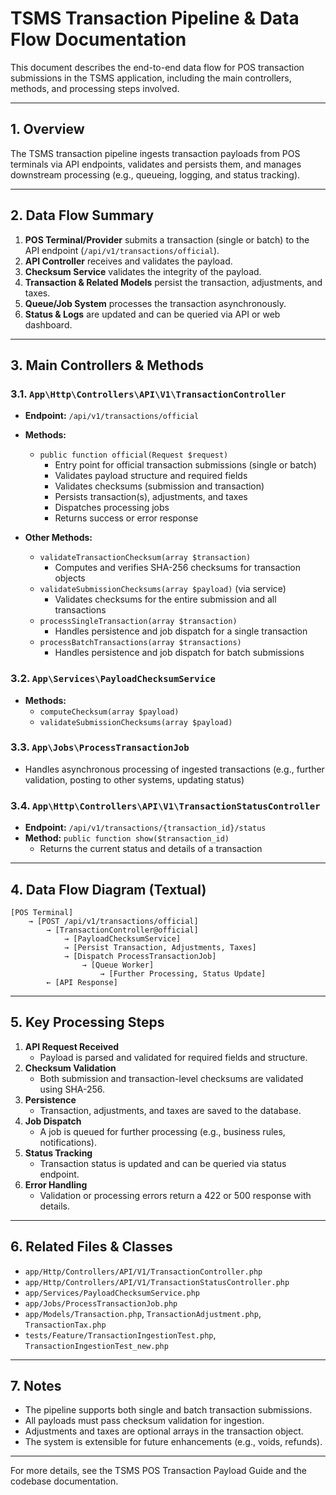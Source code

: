 # TSMS Transaction Pipeline & Data Flow Documentation

This document describes the end-to-end data flow for POS transaction submissions in the TSMS application, including the main controllers, methods, and processing steps involved.

---

## 1. Overview

The TSMS transaction pipeline ingests transaction payloads from POS terminals via API endpoints, validates and persists them, and manages downstream processing (e.g., queueing, logging, and status tracking).

---

## 2. Data Flow Summary

1. **POS Terminal/Provider** submits a transaction (single or batch) to the API endpoint (`/api/v1/transactions/official`).
2. **API Controller** receives and validates the payload.
3. **Checksum Service** validates the integrity of the payload.
4. **Transaction & Related Models** persist the transaction, adjustments, and taxes.
5. **Queue/Job System** processes the transaction asynchronously.
6. **Status & Logs** are updated and can be queried via API or web dashboard.

---

## 3. Main Controllers & Methods

### 3.1. `App\Http\Controllers\API\V1\TransactionController`

- **Endpoint:** `/api/v1/transactions/official`
- **Methods:**
  - `public function official(Request $request)`
    - Entry point for official transaction submissions (single or batch)
    - Validates payload structure and required fields
    - Validates checksums (submission and transaction)
    - Persists transaction(s), adjustments, and taxes
    - Dispatches processing jobs
    - Returns success or error response

- **Other Methods:**
  - `validateTransactionChecksum(array $transaction)`
    - Computes and verifies SHA-256 checksums for transaction objects
  - `validateSubmissionChecksums(array $payload)` (via service)
    - Validates checksums for the entire submission and all transactions
  - `processSingleTransaction(array $transaction)`
    - Handles persistence and job dispatch for a single transaction
  - `processBatchTransactions(array $transactions)`
    - Handles persistence and job dispatch for batch submissions

### 3.2. `App\Services\PayloadChecksumService`
- **Methods:**
  - `computeChecksum(array $payload)`
  - `validateSubmissionChecksums(array $payload)`

### 3.3. `App\Jobs\ProcessTransactionJob`
- Handles asynchronous processing of ingested transactions (e.g., further validation, posting to other systems, updating status)

### 3.4. `App\Http\Controllers\API\V1\TransactionStatusController`
- **Endpoint:** `/api/v1/transactions/{transaction_id}/status`
- **Method:** `public function show($transaction_id)`
    - Returns the current status and details of a transaction

---

## 4. Data Flow Diagram (Textual)

```
[POS Terminal] 
    → [POST /api/v1/transactions/official]
        → [TransactionController@official]
            → [PayloadChecksumService]
            → [Persist Transaction, Adjustments, Taxes]
            → [Dispatch ProcessTransactionJob]
                → [Queue Worker]
                    → [Further Processing, Status Update]
        ← [API Response]
```

---

## 5. Key Processing Steps

1. **API Request Received**
    - Payload is parsed and validated for required fields and structure.
2. **Checksum Validation**
    - Both submission and transaction-level checksums are validated using SHA-256.
3. **Persistence**
    - Transaction, adjustments, and taxes are saved to the database.
4. **Job Dispatch**
    - A job is queued for further processing (e.g., business rules, notifications).
5. **Status Tracking**
    - Transaction status is updated and can be queried via status endpoint.
6. **Error Handling**
    - Validation or processing errors return a 422 or 500 response with details.

---

## 6. Related Files & Classes

- `app/Http/Controllers/API/V1/TransactionController.php`
- `app/Http/Controllers/API/V1/TransactionStatusController.php`
- `app/Services/PayloadChecksumService.php`
- `app/Jobs/ProcessTransactionJob.php`
- `app/Models/Transaction.php`, `TransactionAdjustment.php`, `TransactionTax.php`
- `tests/Feature/TransactionIngestionTest.php`, `TransactionIngestionTest_new.php`

---

## 7. Notes

- The pipeline supports both single and batch transaction submissions.
- All payloads must pass checksum validation for ingestion.
- Adjustments and taxes are optional arrays in the transaction object.
- The system is extensible for future enhancements (e.g., voids, refunds).

---

For more details, see the TSMS POS Transaction Payload Guide and the codebase documentation.
